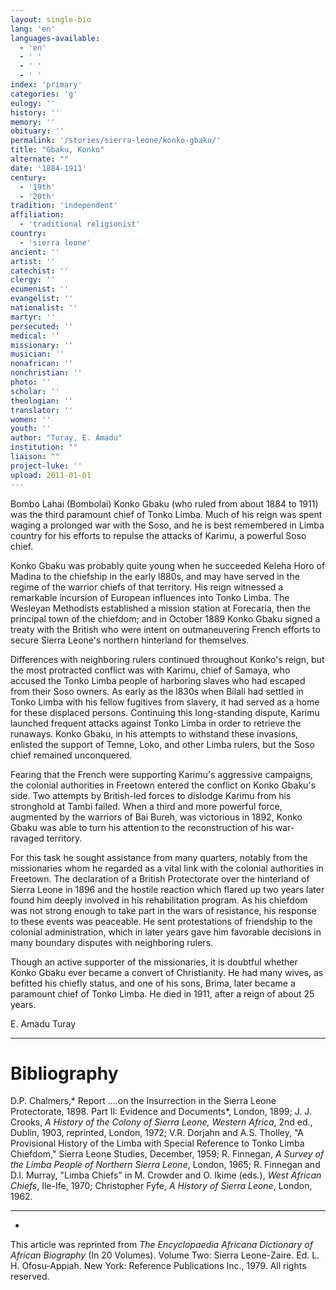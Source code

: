 ```yaml
---
layout: single-bio
lang: 'en'
languages-available:
  - 'en'
  - ' '
  - ' '
  - ' '
index: 'primary'
categories: 'g'
eulogy: ''
history: ''
memory: ''
obituary: ''
permalink: '/stories/sierra-leone/konko-gbaku/'
title: "Gbaku, Konko"
alternate: ""
date: '1884-1911'
century:
  - '19th'
  - '20th'
tradition: 'independent'
affiliation:
  - 'traditional religionist'
country:
  - 'sierra leone'
ancient: ''
artist: ''
catechist: ''
clergy: ''
ecumenist: ''
evangelist: ''
nationalist: ''
martyr: ''
persecuted: ''
medical: ''
missionary: ''
musician: ''
nonafrican: ''
nonchristian: ''
photo: ''
scholar: ''
theologian: ''
translator: ''
women: ''
youth: ''
author: "Turay, E. Amadu"
institution: ""
liaison: ""
project-luke: ''
upload: 2011-01-01
---
```




Bombo Lahai (Bombolai) Konko Gbaku (who ruled from about 1884 to 1911) was the third paramount chief of Tonko Limba. Much of his reign was spent waging a prolonged war with the Soso, and he is best remembered in Limba country for his efforts to repulse the attacks of Karimu, a powerful Soso chief.

Konko Gbaku was probably quite young when he succeeded Keleha Horo of Madina to the chiefship in the early l880s, and may have served in the regime of the warrior chiefs of that territory. His reign witnessed a remarkable incursion of European influences into Tonko Limba. The Wesleyan Methodists established a mission station at Forecaria, then the principal town of the chiefdom; and in October 1889 Konko Gbaku signed a treaty with the British who were intent on outmaneuvering French efforts to secure Sierra Leone's northern hinterland for themselves.

Differences with neighboring rulers continued throughout Konko's reign, but the most protracted conflict was with Karimu, chief of Samaya, who accused the Tonko Limba people of harboring slaves who had escaped from their Soso owners. As early as the l830s when Bilali had settled in Tonko Limba with his fellow fugitives from slavery, it had served as a home for these displaced persons. Continuing this long-standing dispute, Karimu launched frequent attacks against Tonko Limba in order to retrieve the runaways. Konko Gbaku, in his attempts to withstand these invasions, enlisted the support of Temne, Loko, and other Limba rulers, but the Soso chief remained unconquered.

Fearing that the French were supporting Karimu's aggressive campaigns, the colonial authorities in Freetown entered the conflict on Konko Gbaku's side. Two attempts by British-led forces to dislodge Karimu from his stronghold at Tambi failed. When a third and more powerful force, augmented by the warriors of Bai Bureh, was victorious in 1892, Konko Gbaku was able to turn his attention to the reconstruction of his war-ravaged territory.

For this task he sought assistance from many quarters, notably from the missionaries whom he regarded as a vital link with the colonial authorities in Freetown. The declaration of a British Protectorate over the hinterland of Sierra Leone in 1896 and the hostile reaction which flared up two years later found him deeply involved in his rehabilitation program. As his chiefdom was not strong enough to take part in the wars of resistance, his response to these events was peaceable. He sent protestations of friendship to the colonial administration, which in later years gave him favorable decisions in many boundary disputes with neighboring rulers.

Though an active supporter of the missionaries, it is doubtful whether Konko Gbaku ever became a convert of Christianity. He had many wives, as befitted his chiefly status, and one of his sons, Brima, later became a paramount chief of Tonko Limba. He died  in 1911, after a reign of about 25 years.

E. Amadu Turay

---

# Bibliography

D.P. Chalmers,* Report ....on the Insurrection in the Sierra Leone Protectorate, 1898. Part II: Evidence and Documents*, London, 1899; J. J. Crooks, *A History of the Colony of Sierra Leone, Western Africa*, 2nd ed., Dublin, 1903, reprinted, London, 1972; V.R. Dorjahn and A.S. Tholley, "A Provisional History of the Limba with Special Reference to Tonko Limba Chiefdom," Sierra Leone Studies, December, 1959; R. Finnegan, *A Survey of the Limba People of Northern Sierra Leone*, London, 1965; R. Finnegan and D.l. Murray, "Limba Chiefs" in M. Crowder and O. Ikime (eds.), *West African Chiefs*, Ile-Ife, 1970; Christopher Fyfe, *A History of Sierra Leone*, London, 1962.

---
*

This article was reprinted from *The Encyclopaedia Africana Dictionary of African Biography* (In 20 Volumes). Volume Two: Sierra Leone-Zaire. Ed. L. H. Ofosu-Appiah. New York: Reference Publications Inc., 1979.  All rights reserved.